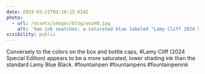 ```yaml
---
date: 2024-03-21T03:10:15.624Z
photo:
  - url: /assets/images/blog/aozm0.jpg
    alt: 'two ink swatches: a saturated blue labeled "Lamy Cliff 2024 SE" and a similarly dark blue with the lighter-coverage part of the swatch appearing much more pale labeled "Lamy Blue Black"'
visibility: public
---
```


Conversely to the colors on the box and bottle caps, #Lamy Cliff (2024 Special Edition) appears to be a more saturated, lower shading ink than the standard Lamy Blue Black. #fountainpen #fountainpens #fountainpenink
